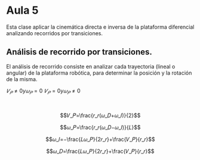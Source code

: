 <h1>Aula 5</h1>

Esta clase aplicar la cinemática directa e inversa de la plataforma diferencial analizando recorridos por transiciones.

<h2>Análisis de recorrido por transiciones.</h2>

El análisis de recorrido consiste en analizar cada trayectoria (lineal o angular) de la plataforma robótica, para determinar la posición y la rotación de la misma.

$𝑉_𝑃≠0 y 𝜔_𝑃=0$ $𝑉_𝑃=0 y 𝜔_𝑃≠0$

<br>

$$𝑉_𝑃=\frac{𝑟_𝑟(𝜔_𝐷+𝜔_𝐼)}{2}$$

$$𝜔_𝑃=\frac{𝑟_𝑟(𝜔_𝐷−𝜔_𝐼)}{𝐿}$$

$$𝜔_𝐼=−\frac{𝐿𝜔_𝑃}{2𝑟_𝑟}+\frac{𝑉_𝑃}{𝑟_𝑟}$$

$$𝜔_𝐷=\frac{𝐿𝜔_𝑃}{2𝑟_𝑟}+\frac{𝑉_𝑃}{𝑟_𝑟}$$